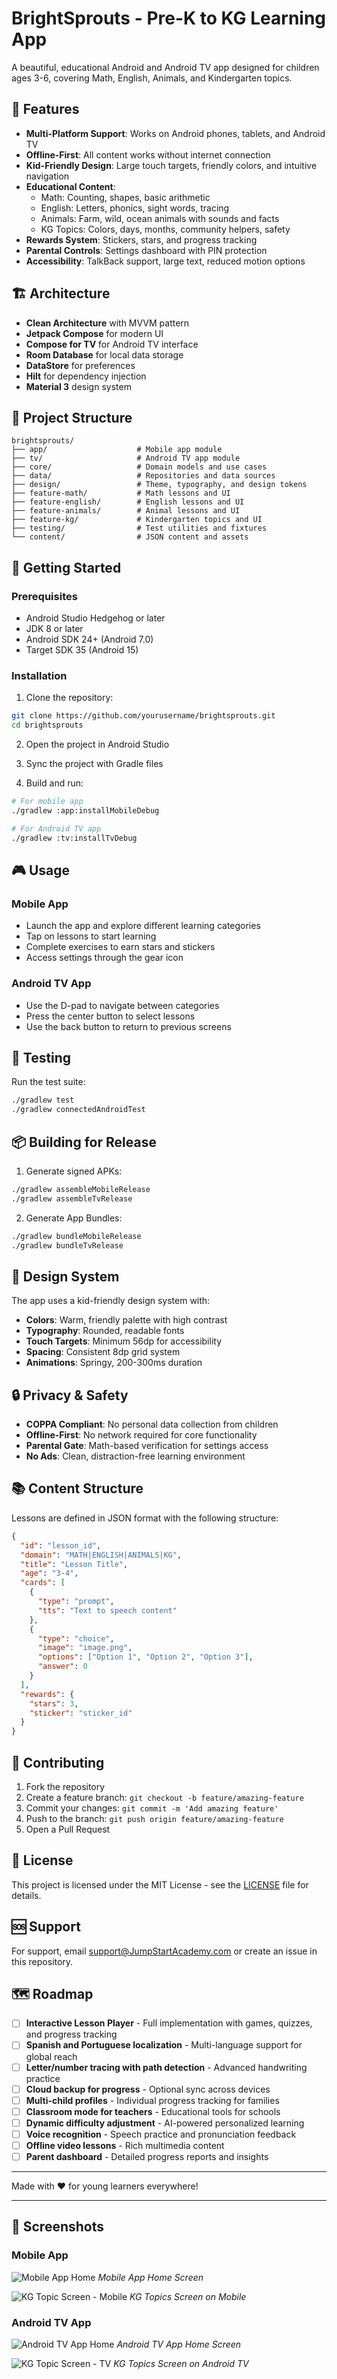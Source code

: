 # BrightSprouts - Pre-K to KG Learning App

A beautiful, educational Android and Android TV app designed for children ages 3-6, covering Math, English, Animals, and Kindergarten topics.

## 🌟 Features

- **Multi-Platform Support**: Works on Android phones, tablets, and Android TV
- **Offline-First**: All content works without internet connection
- **Kid-Friendly Design**: Large touch targets, friendly colors, and intuitive navigation
- **Educational Content**: 
  - Math: Counting, shapes, basic arithmetic
  - English: Letters, phonics, sight words, tracing
  - Animals: Farm, wild, ocean animals with sounds and facts
  - KG Topics: Colors, days, months, community helpers, safety
- **Rewards System**: Stickers, stars, and progress tracking
- **Parental Controls**: Settings dashboard with PIN protection
- **Accessibility**: TalkBack support, large text, reduced motion options

## 🏗️ Architecture

- **Clean Architecture** with MVVM pattern
- **Jetpack Compose** for modern UI
- **Compose for TV** for Android TV interface
- **Room Database** for local data storage
- **DataStore** for preferences
- **Hilt** for dependency injection
- **Material 3** design system

## 📱 Project Structure

```
brightsprouts/
├── app/                    # Mobile app module
├── tv/                     # Android TV app module
├── core/                   # Domain models and use cases
├── data/                   # Repositories and data sources
├── design/                 # Theme, typography, and design tokens
├── feature-math/           # Math lessons and UI
├── feature-english/        # English lessons and UI
├── feature-animals/        # Animal lessons and UI
├── feature-kg/             # Kindergarten topics and UI
├── testing/                # Test utilities and fixtures
└── content/                # JSON content and assets
```

## 🚀 Getting Started

### Prerequisites

- Android Studio Hedgehog or later
- JDK 8 or later
- Android SDK 24+ (Android 7.0)
- Target SDK 35 (Android 15)

### Installation

1. Clone the repository:
```bash
git clone https://github.com/yourusername/brightsprouts.git
cd brightsprouts
```

2. Open the project in Android Studio

3. Sync the project with Gradle files

4. Build and run:
```bash
# For mobile app
./gradlew :app:installMobileDebug

# For Android TV app
./gradlew :tv:installTvDebug
```

## 🎮 Usage

### Mobile App
- Launch the app and explore different learning categories
- Tap on lessons to start learning
- Complete exercises to earn stars and stickers
- Access settings through the gear icon

### Android TV App
- Use the D-pad to navigate between categories
- Press the center button to select lessons
- Use the back button to return to previous screens

## 🧪 Testing

Run the test suite:
```bash
./gradlew test
./gradlew connectedAndroidTest
```

## 📦 Building for Release

1. Generate signed APKs:
```bash
./gradlew assembleMobileRelease
./gradlew assembleTvRelease
```

2. Generate App Bundles:
```bash
./gradlew bundleMobileRelease
./gradlew bundleTvRelease
```

## 🎨 Design System

The app uses a kid-friendly design system with:
- **Colors**: Warm, friendly palette with high contrast
- **Typography**: Rounded, readable fonts
- **Touch Targets**: Minimum 56dp for accessibility
- **Spacing**: Consistent 8dp grid system
- **Animations**: Springy, 200-300ms duration

## 🔒 Privacy & Safety

- **COPPA Compliant**: No personal data collection from children
- **Offline-First**: No network required for core functionality
- **Parental Gate**: Math-based verification for settings access
- **No Ads**: Clean, distraction-free learning environment

## 📚 Content Structure

Lessons are defined in JSON format with the following structure:

```json
{
  "id": "lesson_id",
  "domain": "MATH|ENGLISH|ANIMALS|KG",
  "title": "Lesson Title",
  "age": "3-4",
  "cards": [
    {
      "type": "prompt",
      "tts": "Text to speech content"
    },
    {
      "type": "choice",
      "image": "image.png",
      "options": ["Option 1", "Option 2", "Option 3"],
      "answer": 0
    }
  ],
  "rewards": {
    "stars": 3,
    "sticker": "sticker_id"
  }
}
```

## 🤝 Contributing

1. Fork the repository
2. Create a feature branch: `git checkout -b feature/amazing-feature`
3. Commit your changes: `git commit -m 'Add amazing feature'`
4. Push to the branch: `git push origin feature/amazing-feature`
5. Open a Pull Request

## 📄 License

This project is licensed under the MIT License - see the [LICENSE](LICENSE) file for details.

## 🆘 Support

For support, email support@JumpStartAcademy.com or create an issue in this repository.

## 🗺️ Roadmap

- [ ] **Interactive Lesson Player** - Full implementation with games, quizzes, and progress tracking
- [ ] **Spanish and Portuguese localization** - Multi-language support for global reach
- [ ] **Letter/number tracing with path detection** - Advanced handwriting practice
- [ ] **Cloud backup for progress** - Optional sync across devices
- [ ] **Multi-child profiles** - Individual progress tracking for families
- [ ] **Classroom mode for teachers** - Educational tools for schools
- [ ] **Dynamic difficulty adjustment** - AI-powered personalized learning
- [ ] **Voice recognition** - Speech practice and pronunciation feedback
- [ ] **Offline video lessons** - Rich multimedia content
- [ ] **Parent dashboard** - Detailed progress reports and insights

---

Made with ❤️ for young learners everywhere!

---

## 📱 Screenshots

### Mobile App
![Mobile App Home](.gradle/piblic/images/Mobile-App-Home.png)
*Mobile App Home Screen*

![KG Topic Screen - Mobile](.gradle/piblic/images/KG-Topic-screen.png)
*KG Topics Screen on Mobile*

### Android TV App
![Android TV App Home](.gradle/piblic/images/AndroidTV-App-Home.png)
*Android TV App Home Screen*

![KG Topic Screen - TV](.gradle/piblic/images/KG-Topic-screen-TV.png)
*KG Topics Screen on Android TV*

